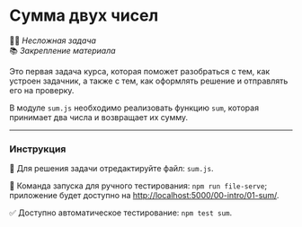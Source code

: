 # Сумма двух чисел

👶🏻 _Несложная задача_<br />
📚 _Закрепление материала_

<!--start_statement-->
Это первая задача курса, которая поможет разобраться с тем, как устроен задачник, а также с тем, как оформлять решение и отправлять его на проверку.

В модуле `sum.js` необходимо реализовать функцию `sum`, которая принимает два числа и возвращает их сумму.
<!--end_statement-->

---

### Инструкция

📝 Для решения задачи отредактируйте файл: `sum.js`.

🚀 Команда запуска для ручного тестирования: `npm run file-serve`;<br>
приложение будет доступно на [http://localhost:5000/00-intro/01-sum/](http://localhost:5000/00-intro/01-sum/).

✅ Доступно автоматическое тестирование: `npm test sum`.
